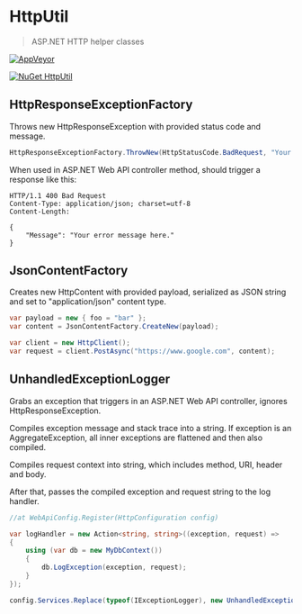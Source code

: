 # HttpUtil

> ASP.NET HTTP helper classes

[![AppVeyor](https://ci.appveyor.com/api/projects/status/github/ryanelian/HttpUtil)](https://ci.appveyor.com/project/RyanElian/httputil)

[![NuGet HttpUtil](https://img.shields.io/nuget/v/HttpUtil.svg)](https://www.nuget.org/packages/HttpUtil/)

## HttpResponseExceptionFactory

Throws new HttpResponseException with provided status code and message.

```csharp
HttpResponseExceptionFactory.ThrowNew(HttpStatusCode.BadRequest, "Your error message here.");
```

When used in ASP.NET Web API controller method, should trigger a response like this:

```
HTTP/1.1 400 Bad Request
Content-Type: application/json; charset=utf-8
Content-Length: 

{
	"Message": "Your error message here."
}
```

## JsonContentFactory

Creates new HttpContent with provided payload, serialized as JSON string and set to "application/json" content type.

```csharp
var payload = new { foo = "bar" };
var content = JsonContentFactory.CreateNew(payload);

var client = new HttpClient();
var request = client.PostAsync("https://www.google.com", content);
```

## UnhandledExceptionLogger

Grabs an exception that triggers in an ASP.NET Web API controller, ignores HttpResponseException.

Compiles exception message and stack trace into a string. If exception is an AggregateException, all inner exceptions are flattened and then also compiled.

Compiles request context into string, which includes method, URI, header and body.

After that, passes the compiled exception and request string to the log handler.

```csharp
//at WebApiConfig.Register(HttpConfiguration config)

var logHandler = new Action<string, string>((exception, request) =>
{
	using (var db = new MyDbContext())
	{
		db.LogException(exception, request);
	}
});

config.Services.Replace(typeof(IExceptionLogger), new UnhandledExceptionLogger(logHandler));
```
